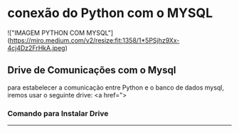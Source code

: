 # conexão do Python com o MYSQL

!["IMAGEM PYTHON COM MYSQL"] (https://miro.medium.com/v2/resize:fit:1358/1*5PSjhz9Xx-4cj4Dz2FrHkA.jpeg)

## Drive de Comunicações com o Mysql
para estabelecer a comunicação entre Python e o banco de dados mysql,
iremos usar o seguinte drive:
<a href="></a>

### Comando para Instalar Drive
---

